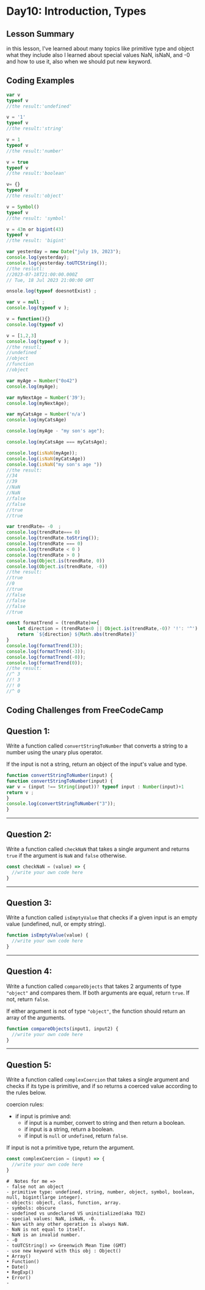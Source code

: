 # Day10: Introduction, Types


## Lesson Summary
in this lesson, I've learned about many topics like primitive type and object what they include also I learned about special values NaN, isNaN, and -0 and how to use it, also when we should put new keyword. 


## Coding Examples
```javascript
var v 
typeof v
//the result:'undefined'

v = '1'
typeof v
//the result:'string'

v = 1
typeof v
//the result:'number'

v = true
typeof v
//the result:'boolean'

v= {}
typeof v
//the result:'object'

v = Symbol()
typeof v
//the result: 'symbol'

v = 43n or bigint(43)
typeof v
//the result: 'bigint'

var yesterday = new Date("july 19, 2023");
console.log(yesterday);
console.log(yesterday.toUTCString());
//the reslutl:
//2023-07-18T21:00:00.000Z
// Tue, 18 Jul 2023 21:00:00 GMT

onsole.log(typeof doesnotExist) ; 

var v = null ; 
console.log(typeof v ); 

v = function(){}
console.log(typeof v)

v = [1,2,3]
console.log(typeof v );
//the resutl;
//undefined
//object
//function
//object

var myAge = Number("0o42")
console.log(myAge);

var myNextAge = Number('39');
console.log(myNextAge);

var myCatsAge = Number('n/a')
console.log(myCatsAge)

console.log(myAge - "my son's age");

console.log(myCatsAge === myCatsAge);

console.log(isNaN(myAge));
console.log(isNaN(myCatsAge))
console.log(isNaN("my son's age "))
//the result:
//34
//39
//NaN
//NaN
//false
//false
//true
//true

var trendRate= -0  ;
console.log(trendRate=== 0)
console.log(trendRate.toString());
console.log(trendRate === 0)
console.log(trendRate < 0 )
console.log(trendRate > 0 )
console.log(Object.is(trendRate, 0))
console.log(Object.is(trendRate, -0))
//the result:
//true
//0
//true
//false
//false
//false
//true

const formatTrend = (trendRate)=>{
    let direction = (trendRate<0 || Object.is(trendRate,-0)? '!': '^')
    return `${direction} ${Math.abs(trendRate)}`
}
console.log(formatTrend(3));
console.log(formatTrend(-3));
console.log(formatTrend(-0));
console.log(formatTrend(0));
//the result:
//^ 3
//! 3
//! 0
//^ 0
```

## Coding Challenges from FreeCodeCamp
## Question 1:

Write a function called `convertStringToNumber` that converts a string to a
number using the unary plus operator. 

If the input is not a string, return an object of the input's value and type.

```javascript
function convertStringToNumber(input) {
function convertStringToNumber(input) {
var v = (input !== String(input))? typeof input : Number(input)+1
return v ; 
}
console.log(convertStringToNumber("3"));
}
```

-------------------------------------------------------------------

## Question 2:

Write a function called `checkNaN` that takes a single argument and returns
`true` if the argument is `NaN` and `false` otherwise. 

```javascript
const checkNaN = (value) => {
  //write your own code here
}
```

-------------------------------------------------------------------

## Question 3: 

Write a function called `isEmptyValue` that checks if a given input is an empty value (undefined,
null, or empty string). 

```javascript
function isEmptyValue(value) {
  //write your own code here
}
```

-------------------------------------------------------------------

## Question 4: 

Write a function called `compareObjects` that takes 2 arguments of type
`"object"` and compares them. If both arguments are equal, return `true`. If
not, return `false`.

If either argument is not of type `"object"`, the function should return an
array of the arguments. 

```javascript
function compareObjects(input1, input2) {
  //write your own code here
}
```

-------------------------------------------------------------------

## Question 5: 

Write a function called `complexCoercion` that takes a single argument and
checks if its type is primitive, and if so returns a coerced value according to
the rules below.

coercion rules: 
- if input is primive and:
  - if input is a number, convert to string and then return a boolean. 
  - if input is a string, return a boolean.
  - if input is `null` or `undefined`, return `false`.

If input is not a primitive type, return the argument.

```javascript
const complexCoercion = (input) => {
  //write your own code here
}
```

```
#  Notes for me => 
- false not an object
- primitive type: undefined, string, number, object, symbol, boolean, null, bigint(large integer).
- objects: object, class, function, array. 
- symbols: obscure
- undefined vs undeclared VS uninitialized(aka TDZ)
- special values: NaN, isNaN, -0.
- Nan with any other operation is always NaN.
- NaN is not equal to itself.
- NaN is an invalid number.
- -0
- toUTCString() => Greenwich Mean Time (GMT)
- use new keyword with this obj : Object()
• Array()
• Function()
• Date()
• RegExp()
• Error()
- 


